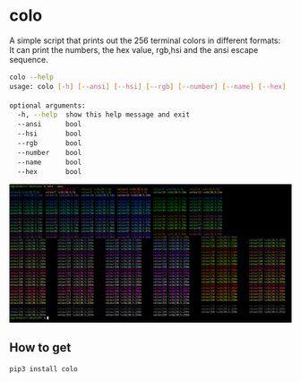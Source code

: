 # colo

A simple script that prints out the 256 terminal colors in different formats:</br>
It can print the numbers, the hex value, rgb,hsi and the ansi escape sequence.</br>

```sh
colo --help
usage: colo [-h] [--ansi] [--hsi] [--rgb] [--number] [--name] [--hex]

optional arguments:
  -h, --help  show this help message and exit
  --ansi      bool
  --hsi       bool
  --rgb       bool
  --number    bool
  --name      bool
  --hex       bool
```

![Image](./img/ansi.png)

## How to get
```sh
pip3 install colo
```
